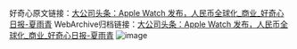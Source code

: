 好奇心原文链接：[大公司头条：Apple Watch 发布，人民币全球化_商业_好奇心日报-夏雨青](https://www.qdaily.com/articles/7238.html)
WebArchive归档链接：[大公司头条：Apple Watch 发布，人民币全球化_商业_好奇心日报-夏雨青](http://web.archive.org/web/20190623172117/https://www.qdaily.com/articles/7238.html)
![image](http://ww3.sinaimg.cn/large/007d5XDply1g3x0rchwcvj30u03cb7wh)